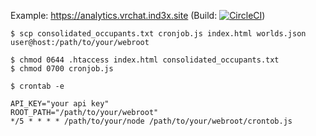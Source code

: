 Example: https://analytics.vrchat.ind3x.site (Build: [![CircleCI](https://circleci.com/gh/Ind3xOnGitHub/vrchat-world-tracking/tree/master.svg?style=svg)](https://circleci.com/gh/Ind3xOnGitHub/vrchat-world-tracking/tree/master))

```shell
$ scp consolidated_occupants.txt cronjob.js index.html worlds.json user@host:/path/to/your/webroot
```

```shell
$ chmod 0644 .htaccess index.html consolidated_occupants.txt
$ chmod 0700 cronjob.js
```

```
$ crontab -e

API_KEY="your api key"
ROOT_PATH="/path/to/your/webroot"
*/5 * * * * /path/to/your/node /path/to/your/webroot/crontob.js
```

